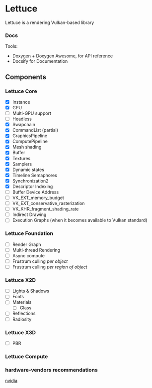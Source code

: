 # Lettuce

Lettuce is a rendering Vulkan-based library

### Docs
 Tools:
  -  Doxygen + Doxygen Awesome, for API reference
  -  Docsify for Documentation

## Components 

### Lettuce Core
- [x] Instance
- [x] GPU
- [ ] Multi-GPU support
- [ ] Headless 
- [x] Swapchain
- [x] CommandList (partial)
- [x] GraphicsPipeline
- [x] ComputePipeline
- [x] Mesh shading
- [x] Buffer
- [x] Textures
- [x] Samplers
- [x] Dynamic states
- [x] Timeline Semaphores
- [x] Synchronization2
- [x] Descriptor Indexing
- [ ] Buffer Device Address
- [ ] VK_EXT_memory_budget
- [ ] VK_EXT_conservative_rasterization
- [ ] VK_KHR_fragment_shading_rate
- [ ] Indirect Drawing
- [ ] Execution Graphs (when it becomes available to Vulkan standard)
### Lettuce Foundation
- [ ] Render Graph
- [ ] Multi-thread Rendering
- [ ] Async compute
- [ ] Frustrum culling _per object_
- [ ] Frustrum culling _per region of object_
### Lettuce X2D
- [ ] Lights & Shadows
- [ ] Fonts
- [ ] Materials
  - [ ] Glass
- [ ] Reflections 
- [ ] Radiosity
### Lettuce X3D
- [ ] PBR
### Lettuce Compute

### hardware-vendors recommendations

[nvidia](https://developer.nvidia.com/blog/vulkan-dos-donts/)